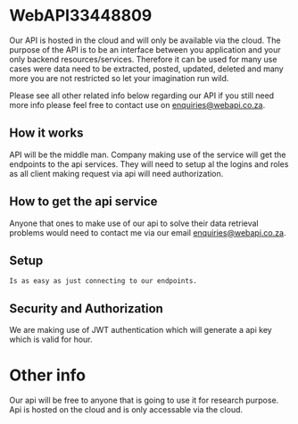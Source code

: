 # WebAPI33448809

Our API is hosted in the cloud and will only be available via the cloud.
The purpose of the API is to be an interface between you application and your only backend resources/services.
Therefore it can be used for many use cases were data need to be extracted, posted, updated, deleted and many more you are not restricted so let your imagination run wild.

Please see all other related info below regarding our API if you still need more info please feel free to contact use on enquiries@webapi.co.za.

## How it works
  API will be the middle man.
  Company making use of the service will get the endpoints to the api services.
  They will need to setup al the logins and roles as all client making request via api will need authorization.

## How to get the api service
  Anyone that ones to make use of our api to solve their data retrieval problems would need to contact me via our email enquiries@webapi.co.za.
  
## Setup 
    Is as easy as just connecting to our endpoints.
  
## Security and Authorization
 We are making use of JWT authentication which will generate a api key which is valid for hour.
 
 
# Other info
  Our api will be free to anyone that is going to use it for research purpose.
  Api is hosted on the cloud and is only accessable via the cloud.
 
